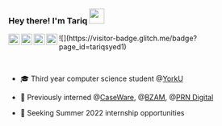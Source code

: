 
### Hey there! I'm Tariq <img src="https://media.giphy.com/media/hvRJCLFzcasrR4ia7z/giphy.gif" width="30px">
<p align="left">
  <a href="https://discord.gg/XTW52Kt">
  <img align="left" alt="Abhishek's Discord" width="22px" src="https://raw.githubusercontent.com/peterthehan/peterthehan/master/assets/discord.svg" />
</a>
<a href="https://twitter.com/abhisheknaiidu">
  <img align="left" alt="Abhishek Naidu | Twitter" width="22px" src="https://raw.githubusercontent.com/peterthehan/peterthehan/master/assets/twitter.svg" />
</a>
<a href="https://www.linkedin.com/in/abhisheknaiidu/">
  <img align="left" alt="Abhishek's LinkedIN" width="22px" src="https://raw.githubusercontent.com/peterthehan/peterthehan/master/assets/linkedin.svg" />
</a>
<a href="https://open.spotify.com/user/e90fe4zsndbm6xoe2t7t8kogf?si=WaLKpwvWTle0btle2qPb6g">
  <img align="left" alt="Abhishek's Spotify" width="22px" src="https://raw.githubusercontent.com/peterthehan/peterthehan/master/assets/spotify.svg" />
</a>
![](https://visitor-badge.glitch.me/badge?page_id=tariqsyed1)
</p>
<br>

- :mortar_board: Third year computer science student @[YorkU](https://www.yorku.ca)

- :office: Previously interned @[CaseWare](https://www.caseware.com), @[BZAM](https://bzam.com/), @[PRN Digital](https://prndigital.ca/)

- :seedling: Seeking Summer 2022 internship opportunities



